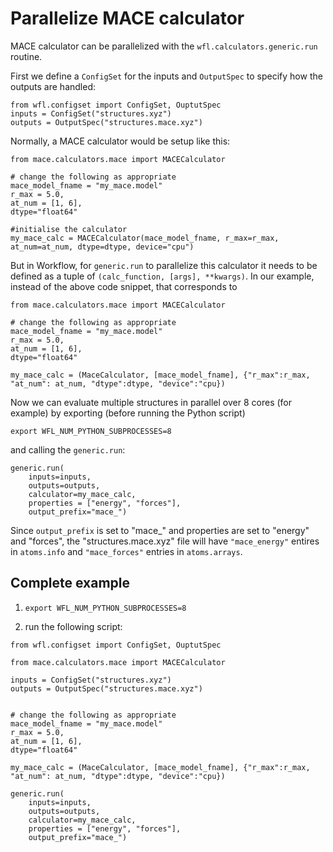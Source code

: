 # Parallelize MACE calculator

MACE calculator can be parallelized with the `wfl.calculators.generic.run` routine. 

First we define a `ConfigSet` for the inputs and `OutputSpec` to specify how the outputs are handled: 

```
from wfl.configset import ConfigSet, OuptutSpec
inputs = ConfigSet("structures.xyz")
outputs = OutputSpec("structures.mace.xyz")
```

Normally, a MACE calculator would be setup like this: 

```
from mace.calculators.mace import MACECalculator 

# change the following as appropriate
mace_model_fname = "my_mace.model"
r_max = 5.0, 
at_num = [1, 6], 
dtype="float64"

#initialise the calculator
my_mace_calc = MACECalculator(mace_model_fname, r_max=r_max, at_num=at_num, dtype=dtype, device="cpu") 
```

But in Workflow, for `generic.run` to parallelize this calculator it needs to be defined as a tuple of `(calc_function, [args], **kwargs)`. In our example, instead of the above code snippet, that corresponds to 

```
from mace.calculators.mace import MACECalculator 

# change the following as appropriate
mace_model_fname = "my_mace.model"
r_max = 5.0, 
at_num = [1, 6], 
dtype="float64"

my_mace_calc = (MaceCalculator, [mace_model_fname], {"r_max":r_max, "at_num": at_num, "dtype":dtype, "device":"cpu})
```

Now we can evaluate multiple structures in parallel over 8 cores (for example) by exporting (before running the Python script)

```
export WFL_NUM_PYTHON_SUBPROCESSES=8
```

and calling the `generic.run`:

```
generic.run(
    inputs=inputs, 
    outputs=outputs,
    calculator=my_mace_calc,
    properties = ["energy", "forces"],
    output_prefix="mace_")
```

Since `output_prefix` is set to "mace_" and properties are set to "energy" and "forces", the "structures.mace.xyz" file will have `"mace_energy"` entires in `atoms.info` and `"mace_forces"` entries in `atoms.arrays`. 


## Complete example

1. `export WFL_NUM_PYTHON_SUBPROCESSES=8`

2. run the following script: 

```
from wfl.configset import ConfigSet, OuptutSpec

from mace.calculators.mace import MACECalculator 

inputs = ConfigSet("structures.xyz")
outputs = OutputSpec("structures.mace.xyz")


# change the following as appropriate
mace_model_fname = "my_mace.model"
r_max = 5.0, 
at_num = [1, 6], 
dtype="float64"

my_mace_calc = (MaceCalculator, [mace_model_fname], {"r_max":r_max, "at_num": at_num, "dtype":dtype, "device":"cpu})

generic.run(
    inputs=inputs, 
    outputs=outputs,
    calculator=my_mace_calc,
    properties = ["energy", "forces"],
    output_prefix="mace_")

```
